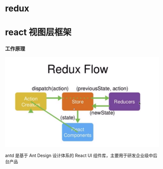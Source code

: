 # redux

# react 视图层框架

### 工作原理

![image-20200223141536579](redux.assets/image-20200223141536579.png)

antd 是基于 Ant Design 设计体系的 React UI 组件库，主要用于研发企业级中后台产品

